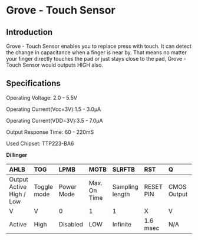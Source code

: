 # Grove - Touch Sensor

## Introduction
Grove - Touch Sensor enables you to replace press with touch. It can detect the change in capacitance when a finger is near by. That means no matter your finger directly touches the pad or just stays close to the pad, Grove - Touch Sensor would outputs HIGH also.

## Specifications
Operating Voltage: 2.0 - 5.5V

Operating Current(Vcc=3V):1.5 - 3.0μA

Operating Current(VDD=3V):3.5 - 7.0μA

Output Response Time: 60 - 220mS

Used Chipset: TTP223-BA6


 **Dillinger**

|AHLB|	TOG|	LPMB	|MOTB	|SLRFTB	|RST|	Q	|OPDO|
|:------|:-------|:-----|:------|:------|:------|:------|:------|
|Output Active High / Low|	Toggle mode|	Power Mode|	Max. On Time|	Sampling length|	RESET PIN	|CMOS Output|	Open Drain Mode|
|V|	V|	0|	1|	1	|X|	V|	X|
|Active| High|	Disabled|	LOW	|Infinite|	1.6 msec|	N/A|	Present|	N/A|
